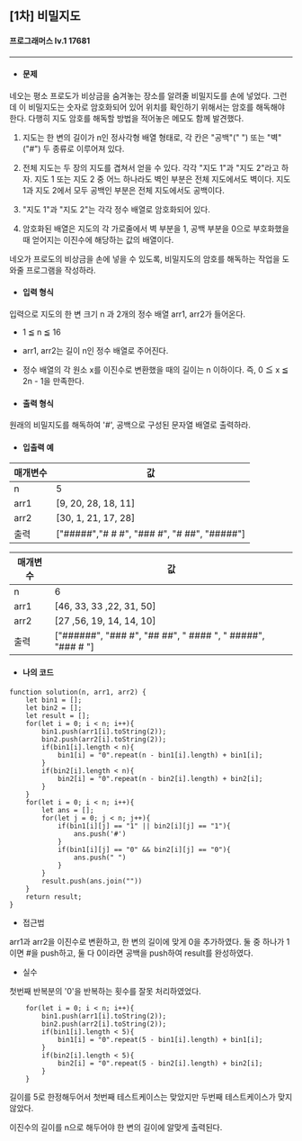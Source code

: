 ## [1차] 비밀지도
#### 프로그래머스 lv.1 17681
------
* #### 문제

네오는 평소 프로도가 비상금을 숨겨놓는 장소를 알려줄 비밀지도를 손에 넣었다. 그런데 이 비밀지도는 숫자로 암호화되어 있어 위치를 확인하기 위해서는 암호를 해독해야 한다. 다행히 지도 암호를 해독할 방법을 적어놓은 메모도 함께 발견했다.

1. 지도는 한 변의 길이가 n인 정사각형 배열 형태로, 각 칸은 "공백"(" ") 또는 "벽"("#") 두 종류로 이루어져 있다.

2. 전체 지도는 두 장의 지도를 겹쳐서 얻을 수 있다. 각각 "지도 1"과 "지도 2"라고 하자. 지도 1 또는 지도 2 중 어느 하나라도 벽인 부분은 전체 지도에서도 벽이다. 지도 1과 지도 2에서 모두 공백인 부분은 전체 지도에서도 공백이다.

3. "지도 1"과 "지도 2"는 각각 정수 배열로 암호화되어 있다.

4. 암호화된 배열은 지도의 각 가로줄에서 벽 부분을 1, 공백 부분을 0으로 부호화했을 때 얻어지는 이진수에 해당하는 값의 배열이다.

네오가 프로도의 비상금을 손에 넣을 수 있도록, 비밀지도의 암호를 해독하는 작업을 도와줄 프로그램을 작성하라.

* #### 입력 형식

입력으로 지도의 한 변 크기 n 과 2개의 정수 배열 arr1, arr2가 들어온다.

* 1 ≦ n ≦ 16

* arr1, arr2는 길이 n인 정수 배열로 주어진다.

* 정수 배열의 각 원소 x를 이진수로 변환했을 때의 길이는 n 이하이다. 즉, 0 ≦ x ≦ 2n - 1을 만족한다.

* #### 출력 형식

원래의 비밀지도를 해독하여 '#', 공백으로 구성된 문자열 배열로 출력하라.

* #### 입출력 예

|매개변수|값|
|---|---|
|n|5|
|arr1|[9, 20, 28, 18, 11]|
| arr2 | [30, 1, 21, 17, 28] |
|출력| ["#####","# # #", "### #", "# ##", "#####"] |

|매개변수|값|
|---|---|
|n|6|
|arr1|[46, 33, 33 ,22, 31, 50]|
|arr2|[27 ,56, 19, 14, 14, 10]|
|출력|["######", "### #", "## ##", " #### ", " #####", "### # "]|


* #### 나의 코드
```
function solution(n, arr1, arr2) {
    let bin1 = [];
    let bin2 = [];
    let result = [];
    for(let i = 0; i < n; i++){
        bin1.push(arr1[i].toString(2));
        bin2.push(arr2[i].toString(2));
        if(bin1[i].length < n){
            bin1[i] = "0".repeat(n - bin1[i].length) + bin1[i];
        }
        if(bin2[i].length < n){
            bin2[i] = "0".repeat(n - bin2[i].length) + bin2[i];
        }
    }
    for(let i = 0; i < n; i++){
        let ans = [];
        for(let j = 0; j < n; j++){
            if(bin1[i][j] == "1" || bin2[i][j] == "1"){
                ans.push('#')
            }
            if(bin1[i][j] == "0" && bin2[i][j] == "0"){
                ans.push(" ")
            }
        }
        result.push(ans.join(""))
    }
    return result;
}

```


* 접근법

arr1과 arr2을 이진수로 변환하고, 한 변의 길이에 맞게 0을 추가하였다. 둘 중 하나가 1이면 #을 push하고, 둘 다 0이라면 공백을 push하여 result를 완성하였다.

* 실수

첫번째 반복분의 '0'을 반복하는 횟수를 잘못 처리하였었다.
```
    for(let i = 0; i < n; i++){
        bin1.push(arr1[i].toString(2));
        bin2.push(arr2[i].toString(2));
        if(bin1[i].length < 5){
            bin1[i] = "0".repeat(5 - bin1[i].length) + bin1[i];
        }
        if(bin2[i].length < 5){
            bin2[i] = "0".repeat(5 - bin2[i].length) + bin2[i];
        }
    }
```
길이를 5로 한정해두어서 첫번째 테스트케이스는 맞았지만 두번째 테스트케이스가 맞지 않았다.

이진수의 길이를 n으로 해두어야 한 변의 길이에 알맞게 출력된다.

